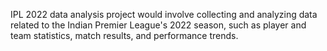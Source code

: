  IPL 2022 data analysis project would involve collecting and analyzing data related to the Indian Premier League's 2022 season, such as player and team statistics, match results, and performance trends.
